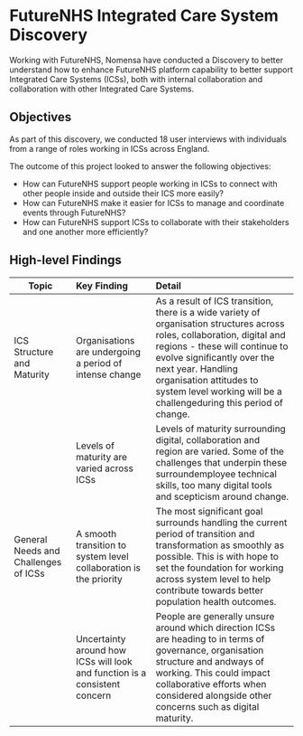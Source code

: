 # FutureNHS Integrated Care System Discovery 

Working with FutureNHS, Nomensa have conducted a Discovery to better understand how to enhance FutureNHS platform capability to better support Integrated Care Systems (ICSs), both with internal collaboration and collaboration with other Integrated Care Systems.

## Objectives 

As part of this discovery, we conducted 18 user interviews with individuals from a range of roles working in ICSs across England.

The outcome of this project looked to answer the following objectives:

- How can FutureNHS support people working in ICSs to connect with other people inside and outside their ICS more easily?
- How can FutureNHS make it easier for ICSs to manage and coordinate events through FutureNHS?
- How can FutureNHS support ICSs to collaborate with their stakeholders and one another more efficiently?

## High-level Findings 

| Topic        | Key Finding           | Detail  |
| ------------- |:-------------| :-----|
| ICS Structure and Maturity      | Organisations are undergoing a period of intense change | As a result of ICS transition, there is a wide variety of organisation structures across roles, collaboration, digital and regions - these will continue to evolve significantly over the next year. Handling organisation attitudes to system level working will be a challengeduring this period of change. |
|| Levels of maturity are varied across ICSs | Levels of maturity surrounding digital, collaboration and region are varied. Some of the challenges that underpin these surroundemployee technical skills, too many digital tools and scepticism around change. |
|General Needs and Challenges of ICSs | A smooth transition to system level collaboration is the priority | The most significant goal surrounds handling the current period of transition and transformation as smoothly as possible. This is with hope to set the foundation for working across system level to help contribute towards better population health outcomes.
|| Uncertainty around how ICSs will look and function is a consistent concern | People are generally unsure around which direction ICSs are heading to in terms of governance, organisation structure and andways of working. This could impact collaborative efforts when considered alongside other concerns such as digital maturity.|
